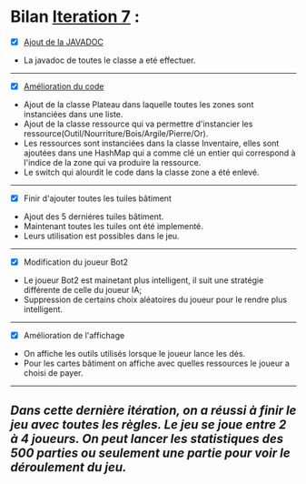# Bilan [Iteration 7](https://github.com/L3-Info-Miage-Universite-Cote-D-Azur/projetinfo-2019-stoneage-sai/milestone/7)  :

- [X] [Ajout de la JAVADOC](https://github.com/L3-Info-Miage-Universite-Cote-D-Azur/projetinfo-2019-stoneage-sai/issues/120)
* La javadoc de toutes le classe a eté effectuer. 
-----------------------------------------------
- [X] [Amélioration du code](https://github.com/L3-Info-Miage-Universite-Cote-D-Azur/projetinfo-2019-stoneage-sai/issues/117) 
* Ajout de la classe Plateau dans laquelle toutes les zones sont instanciées dans une liste.
* Ajout de la classe ressource qui va permettre d'instancier les ressource(Outil/Nourriture/Bois/Argile/Pierre/Or).
* Les ressources sont instanciées dans la classe Inventaire, elles sont ajoutées dans une HashMap qui a comme clé un 
entier qui correspond à l'indice de la zone qui va produire la ressource. 
* Le switch qui alourdit le code dans la classe zone a été enlevé.
-----------------------------------------------

- [X] Finir d'ajouter toutes les tuiles bâtiment
* Ajout des 5 derniéres tuiles bâtiment. 
* Maintenant toutes les tuiles ont été implementé.
* Leurs utilisation est possibles dans le jeu.
-----------------------------------------------

- [X] Modification du joueur Bot2
* Le joueur Bot2 est mainetant plus intelligent, il suit une stratégie différente de celle du joueur IA;
* Suppression de certains choix aléatoires du joueur pour le rendre plus intelligent.

-----------------------------------------------

- [X] Amélioration de l'affichage
* On affiche les outils utilisés lorsque le joueur lance les dés.
* Pour les cartes bâtiment on affiche avec quelles ressources le joueur a choisi de payer.

-----------------------------------------------

*Dans cette dernière itération, on a réussi à finir le jeu avec toutes les règles.
Le jeu se joue entre 2 à 4 joueurs.
On peut lancer les statistiques des 500 parties ou seulement une partie pour voir le déroulement du jeu.*
-----------------------------------------------
